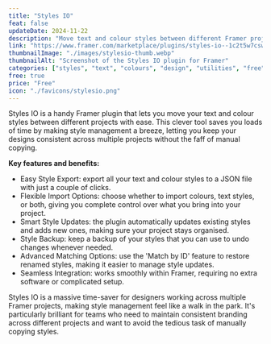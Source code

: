 ```yaml
---
title: "Styles IO"
feat: false
updateDate: 2024-11-22
description: "Move text and colour styles between different Framer projects with ease."
link: "https://www.framer.com/marketplace/plugins/styles-io--1c2t5w7cswyyzd46w1gir70l6/?via=julesvcode"
thumbnailImage: "./images/stylesio-thumb.webp"
thumbnailAlt: "Screenshot of the Styles IO plugin for Framer"
categories: ["styles", "text", "colours", "design", "utilities", "free"]
free: true
price: "Free"
icon: "./favicons/stylesio.png"
---
```


Styles IO is a handy Framer plugin that lets you move your text and colour styles between different projects with ease. This clever tool saves you loads of time by making style management a breeze, letting you keep your designs consistent across multiple projects without the faff of manual copying.

<b>Key features and benefits:</b>

- Easy Style Export: export all your text and colour styles to a JSON file with just a couple of clicks.
- Flexible Import Options: choose whether to import colours, text styles, or both, giving you complete control over what you bring into your project.
- Smart Style Updates: the plugin automatically updates existing styles and adds new ones, making sure your project stays organised.
- Style Backup: keep a backup of your styles that you can use to undo changes whenever needed.
- Advanced Matching Options: use the 'Match by ID' feature to restore renamed styles, making it easier to manage style updates.
- Seamless Integration: works smoothly within Framer, requiring no extra software or complicated setup.

Styles IO is a massive time-saver for designers working across multiple Framer projects, making style management feel like a walk in the park. It's particularly brilliant for teams who need to maintain consistent branding across different projects and want to avoid the tedious task of manually copying styles.